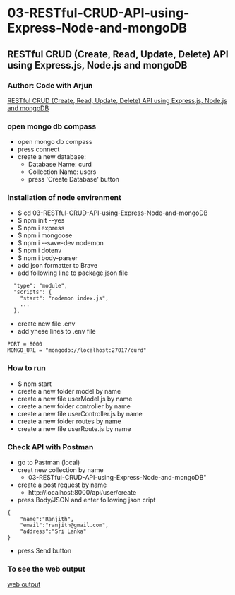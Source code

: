 # 03-RESTful-CRUD-API-using-Express-Node-and-mongoDB
## RESTful CRUD (Create, Read, Update, Delete) API using Express.js, Node.js and mongoDB
### Author: Code with Arjun
[RESTful CRUD (Create, Read, Update, Delete) API using Express.js, Node.js and mongoDB](https://youtu.be/BpXaVQSdo_E?list=PL1oBBulPlvs8fI_rDfE6U25BcKkkWDS5T&t=17)
### open mongo db compass
- open mongo db compass
- press connect
- create a new database:
  - Database Name: curd
  - Collection Name: users
  - press 'Create Database' button
### Installation of node envirenment
- $ cd 03-RESTful-CRUD-API-using-Express-Node-and-mongoDB
- $ npm init --yes
- $ npm i express
- $ npm i mongoose
- $ npm i --save-dev nodemon
- $ npm i dotenv
- $ npm i body-parser
- add json formatter to Brave
- add following line to package.json file
````
  "type": "module",
  "scripts": {
    "start": "nodemon index.js",
    ...
  },
````
- create new file .env
- add yhese lines to .env file
````
PORT = 8000
MONGO_URL = "mongodb://localhost:27017/curd"
````
### How to run
- $ npm start
- create a new folder model by name
- create a new file userModel.js by name
- create a new folder controller by name
- create a new file userController.js by name
- create a new folder routes by name
- create a new file userRoute.js by name
### Check API with Postman
- go to Pastman (local)
- creat new collection by name 
  - 03-RESTful-CRUD-API-using-Express-Node-and-mongoDB"
- create a post request by name
  - http://localhost:8000/api/user/create
- press Body/JSON and enter following json cript
````
{
    "name":"Ranjith",
    "email":"ranjith@gmail.com",
    "address":"Sri Lanka"
}
````
- press Send button


### To see the web output
[web output](http://localhost:8000/api/user/create)
````
````